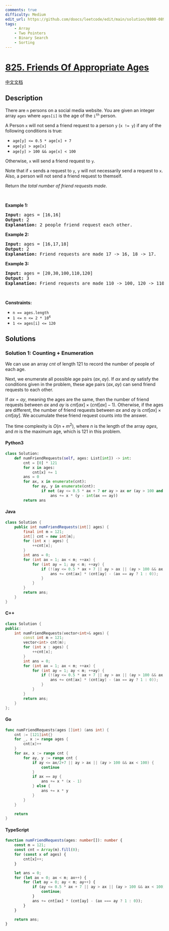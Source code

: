 ```yaml
---
comments: true
difficulty: Medium
edit_url: https://github.com/doocs/leetcode/edit/main/solution/0800-0899/0825.Friends%20Of%20Appropriate%20Ages/README_EN.md
tags:
    - Array
    - Two Pointers
    - Binary Search
    - Sorting
---
```


<!-- problem:start -->

# [825. Friends Of Appropriate Ages](https://leetcode.com/problems/friends-of-appropriate-ages)

[中文文档](/solution/0800-0899/0825.Friends%20Of%20Appropriate%20Ages/README.md)

## Description

<!-- description:start -->

<p>There are <code>n</code> persons on a social media website. You are given an integer array <code>ages</code> where <code>ages[i]</code> is the age of the <code>i<sup>th</sup></code> person.</p>

<p>A Person <code>x</code> will not send a friend request to a person <code>y</code> (<code>x != y</code>) if any of the following conditions is true:</p>

<ul>
	<li><code>age[y] &lt;= 0.5 * age[x] + 7</code></li>
	<li><code>age[y] &gt; age[x]</code></li>
	<li><code>age[y] &gt; 100 &amp;&amp; age[x] &lt; 100</code></li>
</ul>

<p>Otherwise, <code>x</code> will send a friend request to <code>y</code>.</p>

<p>Note that if <code>x</code> sends a request to <code>y</code>, <code>y</code> will not necessarily send a request to <code>x</code>. Also, a person will not send a friend request to themself.</p>

<p>Return <em>the total number of friend requests made</em>.</p>

<p>&nbsp;</p>
<p><strong class="example">Example 1:</strong></p>

<pre>
<strong>Input:</strong> ages = [16,16]
<strong>Output:</strong> 2
<strong>Explanation:</strong> 2 people friend request each other.
</pre>

<p><strong class="example">Example 2:</strong></p>

<pre>
<strong>Input:</strong> ages = [16,17,18]
<strong>Output:</strong> 2
<strong>Explanation:</strong> Friend requests are made 17 -&gt; 16, 18 -&gt; 17.
</pre>

<p><strong class="example">Example 3:</strong></p>

<pre>
<strong>Input:</strong> ages = [20,30,100,110,120]
<strong>Output:</strong> 3
<strong>Explanation:</strong> Friend requests are made 110 -&gt; 100, 120 -&gt; 110, 120 -&gt; 100.
</pre>

<p>&nbsp;</p>
<p><strong>Constraints:</strong></p>

<ul>
	<li><code>n == ages.length</code></li>
	<li><code>1 &lt;= n &lt;= 2 * 10<sup>4</sup></code></li>
	<li><code>1 &lt;= ages[i] &lt;= 120</code></li>
</ul>

<!-- description:end -->

## Solutions

<!-- solution:start -->

### Solution 1: Counting + Enumeration

We can use an array $\textit{cnt}$ of length $121$ to record the number of people of each age.

Next, we enumerate all possible age pairs $(\textit{ax}, \textit{ay})$. If $\textit{ax}$ and $\textit{ay}$ satisfy the conditions given in the problem, these age pairs $(\textit{ax}, \textit{ay})$ can send friend requests to each other.

If $\textit{ax} = \textit{ay}$, meaning the ages are the same, then the number of friend requests between $\textit{ax}$ and $\textit{ay}$ is $\textit{cnt}[\textit{ax}] \times (\textit{cnt}[\textit{ax}] - 1)$. Otherwise, if the ages are different, the number of friend requests between $\textit{ax}$ and $\textit{ay}$ is $\textit{cnt}[\textit{ax}] \times \textit{cnt}[\textit{ay}]$. We accumulate these friend request counts into the answer.

The time complexity is $O(n + m^2)$, where $n$ is the length of the array $\textit{ages}$, and $m$ is the maximum age, which is $121$ in this problem.

<!-- tabs:start -->

#### Python3

```python
class Solution:
    def numFriendRequests(self, ages: List[int]) -> int:
        cnt = [0] * 121
        for x in ages:
            cnt[x] += 1
        ans = 0
        for ax, x in enumerate(cnt):
            for ay, y in enumerate(cnt):
                if not (ay <= 0.5 * ax + 7 or ay > ax or (ay > 100 and ax < 100)):
                    ans += x * (y - int(ax == ay))
        return ans
```

#### Java

```java
class Solution {
    public int numFriendRequests(int[] ages) {
        final int m = 121;
        int[] cnt = new int[m];
        for (int x : ages) {
            ++cnt[x];
        }
        int ans = 0;
        for (int ax = 1; ax < m; ++ax) {
            for (int ay = 1; ay < m; ++ay) {
                if (!(ay <= 0.5 * ax + 7 || ay > ax || (ay > 100 && ax < 100))) {
                    ans += cnt[ax] * (cnt[ay] - (ax == ay ? 1 : 0));
                }
            }
        }
        return ans;
    }
}
```

#### C++

```cpp
class Solution {
public:
    int numFriendRequests(vector<int>& ages) {
        const int m = 121;
        vector<int> cnt(m);
        for (int x : ages) {
            ++cnt[x];
        }
        int ans = 0;
        for (int ax = 1; ax < m; ++ax) {
            for (int ay = 1; ay < m; ++ay) {
                if (!(ay <= 0.5 * ax + 7 || ay > ax || (ay > 100 && ax < 100))) {
                    ans += cnt[ax] * (cnt[ay] - (ax == ay ? 1 : 0));
                }
            }
        }
        return ans;
    }
};
```

#### Go

```go
func numFriendRequests(ages []int) (ans int) {
	cnt := [121]int{}
	for _, x := range ages {
		cnt[x]++
	}
	for ax, x := range cnt {
		for ay, y := range cnt {
			if ay <= ax/2+7 || ay > ax || (ay > 100 && ax < 100) {
				continue
			}
			if ax == ay {
				ans += x * (x - 1)
			} else {
				ans += x * y
			}
		}
	}

	return
}
```

#### TypeScript

```ts
function numFriendRequests(ages: number[]): number {
    const m = 121;
    const cnt = Array(m).fill(0);
    for (const x of ages) {
        cnt[x]++;
    }

    let ans = 0;
    for (let ax = 0; ax < m; ax++) {
        for (let ay = 0; ay < m; ay++) {
            if (ay <= 0.5 * ax + 7 || ay > ax || (ay > 100 && ax < 100)) {
                continue;
            }
            ans += cnt[ax] * (cnt[ay] - (ax === ay ? 1 : 0));
        }
    }

    return ans;
}
```

<!-- tabs:end -->

<!-- solution:end -->

<!-- problem:end -->
